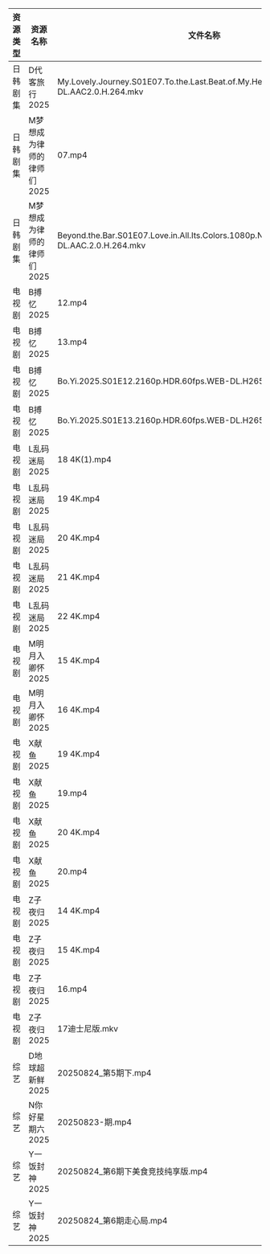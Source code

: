 | 资源类型 | 资源名称            | 文件名称                                                                                       | 分享链接                                 | 更新时间                |
| ---- | --------------- | ------------------------------------------------------------------------------------------ | ------------------------------------ | ------------------- |
| 日韩剧集 | D代客旅行2025       | My.Lovely.Journey.S01E07.To.the.Last.Beat.of.My.Heart.1080p.friDay.WEB-DL.AAC2.0.H.264.mkv | https://pan.quark.cn/s/ffaab0f06b8d  | 2025-08-24 16:16:28 |
| 日韩剧集 | M梦想成为律师的律师们2025 | 07.mp4                                                                                     | https://pan.quark.cn/s/d4ecaff7fa34  | 2025-08-24 10:19:55 |
| 日韩剧集 | M梦想成为律师的律师们2025 | Beyond.the.Bar.S01E07.Love.in.All.Its.Colors.1080p.NF.WEB-DL.AAC.2.0.H.264.mkv             | https://pan.quark.cn/s/d4ecaff7fa34  | 2025-08-24 10:19:59 |
| 电视剧  | B搏忆2025         | 12.mp4                                                                                     | https://pan.quark.cn/s/4a3ccf303089  | 2025-08-24 16:15:54 |
| 电视剧  | B搏忆2025         | 13.mp4                                                                                     | https://pan.quark.cn/s/4a3ccf303089  | 2025-08-24 16:15:50 |
| 电视剧  | B搏忆2025         | Bo.Yi.2025.S01E12.2160p.HDR.60fps.WEB-DL.H265.10bit.AAC.mp4                                | https://pan.quark.cn/s/4a3ccf303089  | 2025-08-24 16:15:43 |
| 电视剧  | B搏忆2025         | Bo.Yi.2025.S01E13.2160p.HDR.60fps.WEB-DL.H265.10bit.AAC.mp4                                | https://pan.quark.cn/s/4a3ccf303089  | 2025-08-24 16:15:47 |
| 电视剧  | L乱码迷局2025       | 18 4K(1).mp4                                                                               | https://www.alipan.com/s/CJ4yqcSAku1 | 2025-08-24 19:00:32 |
| 电视剧  | L乱码迷局2025       | 19 4K.mp4                                                                                  | https://www.alipan.com/s/CJ4yqcSAku1 | 2025-08-24 19:00:31 |
| 电视剧  | L乱码迷局2025       | 20 4K.mp4                                                                                  | https://www.alipan.com/s/CJ4yqcSAku1 | 2025-08-24 19:00:31 |
| 电视剧  | L乱码迷局2025       | 21 4K.mp4                                                                                  | https://www.alipan.com/s/CJ4yqcSAku1 | 2025-08-24 19:00:29 |
| 电视剧  | L乱码迷局2025       | 22 4K.mp4                                                                                  | https://www.alipan.com/s/CJ4yqcSAku1 | 2025-08-24 19:00:29 |
| 电视剧  | M明月入卿怀2025      | 15 4K.mp4                                                                                  | https://www.alipan.com/s/xHamJTAqzs9 | 2025-08-24 00:00:48 |
| 电视剧  | M明月入卿怀2025      | 16 4K.mp4                                                                                  | https://www.alipan.com/s/xHamJTAqzs9 | 2025-08-24 00:00:47 |
| 电视剧  | X献鱼2025         | 19 4K.mp4                                                                                  | https://www.alipan.com/s/RdyreAB7CLk | 2025-08-24 18:01:06 |
| 电视剧  | X献鱼2025         | 19.mp4                                                                                     | https://www.alipan.com/s/RdyreAB7CLk | 2025-08-24 16:01:05 |
| 电视剧  | X献鱼2025         | 20 4K.mp4                                                                                  | https://www.alipan.com/s/RdyreAB7CLk | 2025-08-24 18:01:05 |
| 电视剧  | X献鱼2025         | 20.mp4                                                                                     | https://www.alipan.com/s/RdyreAB7CLk | 2025-08-24 16:01:04 |
| 电视剧  | Z子夜归2025        | 14 4K.mp4                                                                                  | https://www.alipan.com/s/eenSecWfvhF | 2025-08-24 00:01:33 |
| 电视剧  | Z子夜归2025        | 15 4K.mp4                                                                                  | https://www.alipan.com/s/eenSecWfvhF | 2025-08-24 00:01:33 |
| 电视剧  | Z子夜归2025        | 16.mp4                                                                                     | https://www.alipan.com/s/eenSecWfvhF | 2025-08-24 19:01:21 |
| 电视剧  | Z子夜归2025        | 17迪士尼版.mkv                                                                                 | https://www.alipan.com/s/eenSecWfvhF | 2025-08-24 20:01:20 |
| 综艺   | D地球超新鲜2025      | 20250824_第5期下.mp4                                                                          | https://www.alipan.com/s/RYH2797MVWw | 2025-08-24 18:01:27 |
| 综艺   | N你好星期六2025      | 20250823-期.mp4                                                                             | https://www.alipan.com/s/nvuMvPrHLGa | 2025-08-24 00:01:46 |
| 综艺   | Y一饭封神2025       | 20250824_第6期下美食竞技纯享版.mp4                                                                   | https://www.alipan.com/s/w4Qpfj6YdVw | 2025-08-24 19:01:41 |
| 综艺   | Y一饭封神2025       | 20250824_第6期走心局.mp4                                                                        | https://www.alipan.com/s/w4Qpfj6YdVw | 2025-08-24 19:01:40 |
